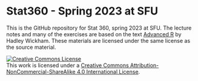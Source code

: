 # Stat360 - Spring 2023 at SFU

This is the GitHub repository for Stat 360, spring 2023 at SFU.
The lecture notes and many of the exercises are based on the text [Advanced R](https://adv-r.hadley.nz/)
by Hadley Wickham. These materials are licensed under the same license
as the source material.  

<a rel="license" href="http://creativecommons.org/licenses/by-nc-sa/4.0/"><img alt="Creative Commons License" style="border-width:0" src="https://i.creativecommons.org/l/by-nc-sa/4.0/88x31.png" /></a><br />This work is licensed under a <a rel="license" href="http://creativecommons.org/licenses/by-nc-sa/4.0/">Creative Commons Attribution-NonCommercial-ShareAlike 4.0 International License</a>.
